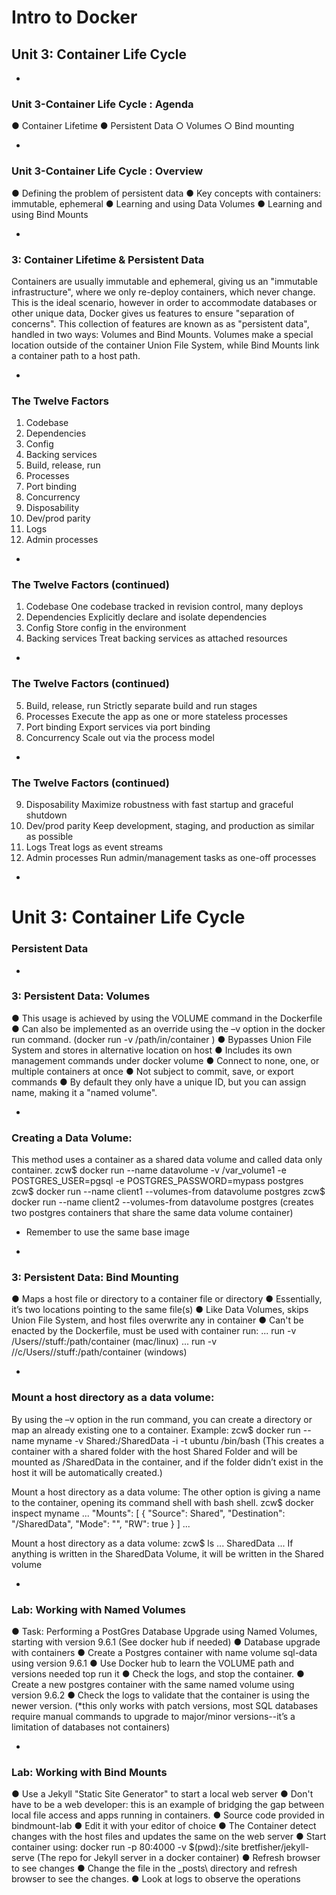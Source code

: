 
# Intro to Docker
## Unit 3: Container Life Cycle
  

-

### Unit 3-Container Life Cycle : Agenda
 ● Container Lifetime
● Persistent Data
○ Volumes
○ Bind mounting
 

-

### Unit 3-Container Life Cycle : Overview
● Defining the problem of persistent data
● Key concepts with containers: immutable, ephemeral
● Learning and using Data Volumes
● Learning and using Bind Mounts
 

-

### 3: Container Lifetime & Persistent Data
Containers are usually immutable and ephemeral, giving us an "immutable infrastructure", where we only re-deploy containers, which never change.
This is the ideal scenario, however in order to accommodate databases or other unique data, Docker gives us features to ensure "separation of concerns". This collection of features are known as as "persistent data", handled in two ways: Volumes and Bind Mounts.
Volumes make a special location outside of the container Union File System, while Bind Mounts link a container path to a host path.
 

-

### The Twelve Factors
1. Codebase
2. Dependencies
3. Config
4. Backing services
5. Build, release, run
6. Processes
7. Port binding
8. Concurrency
9. Disposability
10. Dev/prod parity
11. Logs
12. Admin processes
 

-

### The Twelve Factors (continued)
1. Codebase
One codebase tracked in revision control, many deploys
2. Dependencies
Explicitly declare and isolate dependencies
3. Config
Store config in the environment
4. Backing services
Treat backing services as attached resources
 

-

### The Twelve Factors (continued)
5. Build, release, run
Strictly separate build and run stages
6. Processes
Execute the app as one or more stateless processes
7. Port binding
Export services via port binding
8. Concurrency
Scale out via the process model
 

-

### The Twelve Factors (continued)
9. Disposability
Maximize robustness with fast startup and graceful shutdown
10. Dev/prod parity
Keep development, staging, and production as similar as possible
11. Logs
Treat logs as event streams
12. Admin processes
Run admin/management tasks as one-off processes
 

-

# Unit 3: Container Life Cycle
### Persistent Data
  

-

### 3: Persistent Data: Volumes
● This usage is achieved by using the VOLUME command in the Dockerfile
● Can also be implemented as an override using the –v option in the docker
run command. (docker run -v /path/in/container )
● Bypasses Union File System and stores in alternative location on host
● Includes its own management commands under docker volume
● Connect to none, one, or multiple containers at once
● Not subject to commit, save, or export commands
● By default they only have a unique ID, but you can assign name, making it a
"named volume".
 

-

### Creating a Data Volume:
This method uses a container as a shared data volume and called data only container.
zcw$ docker run --name datavolume -v /var_volume1 -e POSTGRES_USER=pgsql -e POSTGRES_PASSWORD=mypass postgres
zcw$ docker run --name client1 --volumes-from datavolume postgres zcw$ docker run --name client2 --volumes-from datavolume postgres
(creates two postgres containers that share the same data volume container)
* Remember to use the same base image


-

### 3: Persistent Data: Bind Mounting
● Maps a host file or directory to a container file or directory
● Essentially, it’s two locations pointing to the same file(s)
● Like Data Volumes, skips Union File System, and host files overwrite any in
container
● Can't be enacted by the Dockerfile, must be used with container run:
... run -v /Users/<username>/stuff:/path/container (mac/linux) ... run -v //c/Users/<username>/stuff:/path/container (windows)


-

### Mount a host directory as a data volume:
By using the –v option in the run command, you can create a directory or map an already existing one to a container.
Example:
zcw$ docker run --name myname -v Shared:/SharedData -i -t ubuntu /bin/bash
(This creates a container with a shared folder with the host Shared Folder and will be mounted as /SharedData in the container, and if the folder didn’t exist in the host it will be automatically created.)

  Mount a host directory as a data volume:
The other option is giving a name to the container, opening its command shell with bash shell.
zcw$ docker inspect myname ...
"Mounts": [
{
"Source": Shared", "Destination": "/SharedData", "Mode": "",
"RW": true
} ]
 ...

  Mount a host directory as a data volume:
zcw$ ls ...
SharedData ...
If anything is written in the SharedData Volume, it will be written in the Shared volume
 

-

### Lab: Working with Named Volumes
● Task: Performing a PostGres Database Upgrade using Named Volumes, starting with version 9.6.1 (See docker hub if needed)
● Database upgrade with containers
● Create a Postgres container with name volume sql-data using version 9.6.1
● Use Docker hub to learn the VOLUME path and versions needed top run it
● Check the logs, and stop the container.
● Create a new postgres container with the same named volume using version 9.6.2
● Check the logs to validate that the container is using the newer version.
(*this only works with patch versions, most SQL databases require manual commands to upgrade to major/minor versions--it’s a limitation of databases not containers)
 

-

### Lab: Working with Bind Mounts
● Use a Jekyll "Static Site Generator" to start a local web server
● Don't have to be a web developer: this is an example of bridging the gap between local file access
and apps running in containers.
● Source code provided in bindmount-lab
● Edit it with your editor of choice
● The Container detect changes with the host files and updates the same on the web server
● Start container using: docker run -p 80:4000 -v $(pwd):/site bretfisher/jekyll-serve
(The repo for Jekyll server in a docker container)
● Refresh browser to see changes
● Change the file in the _posts\ directory and refresh browser to see the changes.
● Look at logs to observe the operations
 
